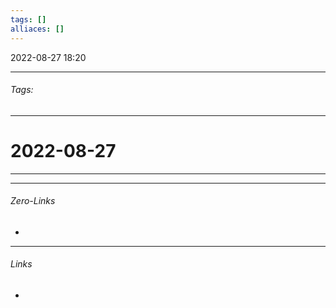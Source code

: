 ```yaml
---
tags: []
alliaces: []
---
```

2022-08-27
18:20
***
###### Tags: #
***
# 2022-08-27
***

***
###### Zero-Links
-
***
###### Links
-